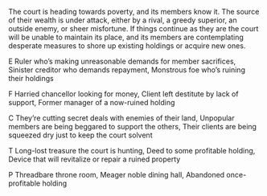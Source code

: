 The court is heading towards poverty, and its members know it. The source of their wealth is under attack, either by a rival, a greedy superior, an outside enemy, or sheer misfortune. If things continue as they are the court will be unable to maintain its place, and its members are contemplating desperate measures to shore up existing holdings or acquire new ones.

E Ruler who’s making unreasonable demands for member sacrifices, Sinister creditor who demands repayment, Monstrous foe who’s ruining their holdings

F Harried chancellor looking for money, Client left destitute by lack of support, Former manager of a now-ruined holding

C They’re cutting secret deals with enemies of their land, Unpopular members are being beggared to support the others, Their clients are being squeezed dry just to keep the court solvent

T Long-lost treasure the court is hunting, Deed to some profitable holding, Device that will revitalize or repair a ruined property

P Threadbare throne room, Meager noble dining hall, Abandoned once-profitable holding